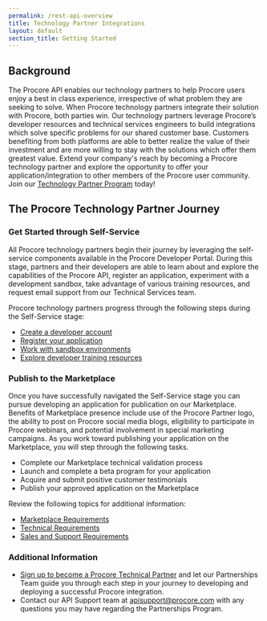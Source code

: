 ```yaml
---
permalink: /rest-api-overview
title: Technology Partner Integrations
layout: default
section_title: Getting Started
---
```


## Background


The Procore API enables our technology partners to help Procore users enjoy a best in class experience, irrespective of what problem they are seeking to solve.
When Procore technology partners integrate their solution with Procore, both parties win.
Our technology partners leverage Procore’s developer resources and technical services engineers to build integrations which solve specific problems for our shared customer base.
Customers benefiting from both platforms are able to better realize the value of their investment and are more willing to stay with the solutions which offer them greatest value.
Extend your company's reach by becoming a Procore technology partner and explore the opportunity to offer your application/integration to other members of the Procore user community.
Join our [Technology Partner Program](https://developers.procore.com/partner-signup) today!

## The Procore Technology Partner Journey

### Get Started through Self-Service

All Procore technology partners begin their journey by leveraging the self-service components available in the Procore Developer Portal.
During this stage, partners and their developers are able to learn about and explore the capabilities of the Procore API, register an application, experiment with a development sandbox, take advantage of various training resources, and request email support from our Technical Services team.

Procore technology partners progress through the following steps during the Self-Service stage:

- [Create a developer account](#)
- [Register your application](#)
- [Work with sandbox environments](#)
- [Explore developer training resources](#)

### Publish to the Marketplace

Once you have successfully navigated the Self-Service stage you can pursue developing an application for publication on our Marketplace.
Benefits of Marketplace presence include use of the Procore Partner logo, the ability to post on Procore social media blogs, eligibility to participate in Procore webinars, and potential involvement in special marketing campaigns.
As you work toward publishing your application on the Marketplace, you will step through the following tasks.

- Complete our Marketplace technical validation process
- Launch and complete a beta program for your application
- Acquire and submit positive customer testimonials
- Publish your approved application on the Marketplace

Review the following topics for additional information:

- [Marketplace Requirements](#)
- [Technical Requirements](#)
- [Sales and Support Requirements](#)

### Additional Information

- [Sign up to become a Procore Technical Partner](https://developers.procore.com/partner-signup) and let our Partnerships Team guide you through each step in your journey to developing and deploying a successful Procore integration.
- Contact our API Support team at <apisupport@procore.com> with any questions you may have regarding the Partnerships Program.
